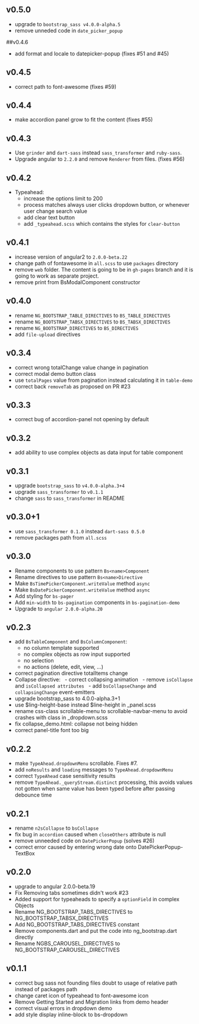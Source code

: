 ## v0.5.0

* upgrade to `bootstrap_sass v4.0.0-alpha.5`
* remove unneded code in `date_picker_popup`

##v0.4.6

* add format and locale to datepicker-popup (fixes #51 and #45)

## v0.4.5

* correct path to font-awesome (fixes #59)

## v0.4.4

* make accordion panel grow to fit the content (fixes #55)

## v0.4.3

* Use `grinder` and `dart-sass` instead `sass_transformer` and `ruby-sass`.
* Upgrade angular to `2.2.0` and remove `Renderer` from files. (fixes #56)

## v0.4.2

* Typeahead:
    * increase the options limit to 200
    * process matches always user clicks dropdown button, or whenever user change search value
    * add clear text button
    * add `_typeahead.scss` which contains the styles for `clear-button`

## v0.4.1

* increase version of angular2 to `2.0.0-beta.22`
* change path of fontawesome in `all.scss` to use `packages` directory
* remove `web` folder. The content is going to be in `gh-pages` branch and it is going to work as separate project.
* remove print from BsModalComponent constructor

## v0.4.0

* rename `NG_BOOTSTRAP_TABLE_DIRECTIVES` to `BS_TABLE_DIRECTIVES`
* rename `NG_BOOTSTRAP_TABSX_DIRECTIVES` to `BS_TABSX_DIRECTIVES`
* rename `NG_BOOTSTRAP_DIRECTIVES` to `BS_DIRECTIVES`
* add `file-upload` directives

## v0.3.4

* correct wrong totalChange value change in pagination
* correct modal demo button class
* use `totalPages` value from pagination instead calculating it in `table-demo`
* correct back `removeTab` as proposed on PR #23

## v0.3.3

* correct bug of accordion-panel not opening by default

## v0.3.2

* add ability to use complex objects as data input for table component

## v0.3.1

* upgrade `bootstrap_sass` to `v4.0.0-alpha.3+4`
* upgrade `sass_transformer` to `v0.1.1`
* change `sass` to `sass_transformer` in README

## v0.3.0+1

* use `sass_transformer 0.1.0` instead `dart-sass 0.5.0`
* remove packages path from `all.scss`

## v0.3.0

* Rename components to use pattern `Bs<name>Component`
* Rename directives to use pattern `Bs<name>Directive`
* Make `BsTimePickerComponent.writeValue` method `async`
* Make `BsDatePickerComponent.writeValue` method `async`
* Add styling for `bs-pager`
* Add `min-width` to `bs-pagination` components in `bs-pagination-demo`
* Upgrade to `angular 2.0.0-alpha.20`

## v0.2.3

* add `BsTableComponent` and `BsColumnComponent`:
  - no column template supported
  - no complex objects as row input supported
  - no selection
  - no actions (delete, edit, view, ...)
* correct pagination directive totalItems change
* Collapse directive:
  - correct collapsing animation
  - remove `isCollapse` and `isCollapsed attributes`
  - add `bsCollapseChange` and `collapsingChange` event-emitters
* upgrade bootstrap_sass to 4.0.0-alpha.3+1
* use $ling-height-base instead $line-height in _panel.scss
* rename css-class scrollable-menu to scrollable-navbar-menu to avoid crashes with class in _dropdown.scss
* fix collapse_demo.html: collapse not being hidden
* correct panel-title font too big

## v0.2.2

* make `TypeAhead.dropdownMenu` scrollable. Fixes #7.
* add `noResults` and `loading` messages to `TypeAhead.dropdownMenu`
* correct `TypeAhead` case sensitivity results
* remove `TypeAhead._queryStream.distinct` processing, this avoids values not 
  gotten when same value has been typed before after passing debounce time

## v0.2.1

* rename `n2sCollapse` to `bsCollapse`
* fix bug in `accordion` caused when `closeOthers` attribute is null
* remove unneeded code on `DatePickerPopup` (solves #26)
* correct error caused by entering wrong date onto DatePickerPopup-TextBox

## v0.2.0

* upgrade to angular 2.0.0-beta.19
* Fix Removing tabs sometimes didn't work #23
* Added support for typeaheads to specify a `optionField` in complex Objects
* Rename NG_BOOTSTRAP_TABS_DIRECTIVES to NG_BOOTSTRAP_TABSX_DIRECTIVES
* Add NG_BOOTSTRAP_TABS_DIRECTIVES constant
* Remove components.dart and put the code into ng_bootstrap.dart directly
* Rename NGBS_CAROUSEL_DIRECTIVES to NG_BOOTSTRAP_CAROUSEL_DIRECTIVES

## v0.1.1

* correct bug sass not founding files doubt to usage of relative path instead of packages path
* change caret icon of typeahead to font-awesome icon
* Remove Getting Started and Migration links from demo header
* correct visual errors in dropdown demo
* add style display inline-block to bs-dropdown
